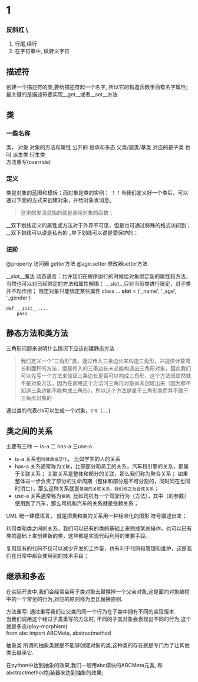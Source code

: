 # 1 
### 反斜杠 \  
1. 行尾,续行 
2. 在字符串中, 做转义字符

## 描述符
创建一个描述符的类,要给描述符起一个名字, 所以它的构造函数里面有名字属性; 最关键的是描述符要实现__get__或者__set__方法

## 类
### 一些名称
类， 对象
对象的方法和属性
公开的
继承和多态 
父类/超类/基类 对应的是子类 也叫 派生类 衍生类  
方法重写(override)

### 定义
类是对象的蓝图和模板；而对象是类的实例；
！！当我们定义好一个类后，可以通过下面的方式来创建对象，并给对象发消息。
> 这里的发消息指的就是调用对象的函数；

__双下划线定义的属性或方法对于外界不可见，但是也可通过特殊的格式访问到；
__双下划线可以说是私有的
_单下划线可以说是受保护的；

### 进阶
@property  访问器 getter方法
@age.setter 修改器setter方法

__slot__魔法
动态语言：允许我们在程序运行的时候给对象绑定新的属性和方法，当然也可以对已经绑定的方法和属性解绑；
__slot__只对当前类进行限定，对子类并不起作用；
限定对象只能绑定某些属性
class ...
    __slot__ = ('_name', '_age', '_gender')
    
    def __init__....
        pass 

## 静态方法和类方法
三角形问题来说明什么情况下应该创建静态方法：
> 我们定义一个“三角形”类，通过传入三条边长来构造三角形，并提供计算周长和面积的方法，但是传入的三条边长未必能构造出三角形对象，因此我们可以先写一个方法来验证三条边长是否可以构成三角形，这个方法很显然就不是对象方法，因为在调用这个方法时三角形对象尚未创建出来（因为都不知道三条边能不能构成三角形），所以这个方法是属于三角形类而并不属于三角形对象的


通过类的代表cls可以生成一个对象，cls（....)

## 类之间的关系
主要有三种
一 is-a 二 has-a 三use-a 
- is-a 关系也`叫继承或泛化`， 比如学生的人的关系
-  has-a 关系通常称为`关联`，比部部分和员工的关系，汽车和引擎的关系，都属于关联关系； 
关联关系是整体和部分的关联，那么我们称为聚合关系； 如果整体进一步负责了部分的生命周期（整体和部分是不可分割的，同时同在也同时消亡），那么这种关系就是`最强的关联关系，我们称之为合成关系`； 
- use-a 关系通常称为`依赖`, 比如司机有一个驾驶行为（方法），其中（的参数）使用到了汽车，那么司机和汽车的关系就是依赖关系； 

UML 统一建模语言， 就是把类和类的关系用一种标准化的图形 符号描述出来；   

利用类和类之间的关系，我们可以已有的类的基础上来完成某些操作，也可以已有类的基础上来创建新的类，这些都是实现代码利用的重要手段。  

复用现有的代码不仅可以减少开发的工作量，也有利于代码和管理和维护，这是我们在日常中都会使用到的技术手段； 

## 继承和多态
在实际开发中,我们会经常会用子类对象去替换掉一个父亲对象,这是面向对象编程中的一个常见的行为,对应的原则称为里氏替换原则.   

方法重写: 通过重写我们让父类的同一个行为在子类中拥有不同的实现版本.  
当我们调用这个经过子类重写的方法时, 不同的子类对象会表现出不同的行为,这个就是多态(ploy-morphism)  
from abc import ABCMeta, abstractmethod  

抽象类
所谓的抽象类就是不能够创建对象的类,这种类的存在就是专门为了让其他类去继承它.

在python中达到抽象的效果,我们一般用abc模块的ABCMeta元类, 和abctractmethod包装器来达到抽象的效果; 



